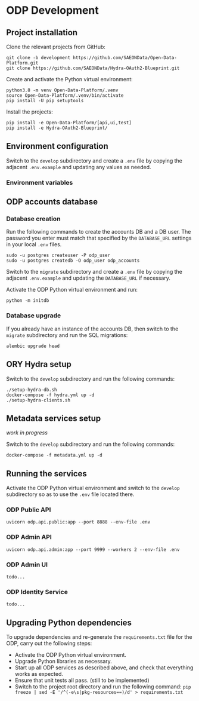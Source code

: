 # ODP Development

## Project installation
Clone the relevant projects from GitHub:

    git clone -b development https://github.com/SAEONData/Open-Data-Platform.git
    git clone https://github.com/SAEONData/Hydra-OAuth2-Blueprint.git

Create and activate the Python virtual environment:

    python3.8 -m venv Open-Data-Platform/.venv
    source Open-Data-Platform/.venv/bin/activate
    pip install -U pip setuptools

Install the projects:

    pip install -e Open-Data-Platform/[api,ui,test]
    pip install -e Hydra-OAuth2-Blueprint/

## Environment configuration
Switch to the `develop` subdirectory and create a `.env` file by copying the adjacent
`.env.example` and updating any values as needed.

### Environment variables


## ODP accounts database

### Database creation
Run the following commands to create the accounts DB and a DB user. The password you
enter must match that specified by the `DATABASE_URL` settings in your local `.env` files.

    sudo -u postgres createuser -P odp_user
    sudo -u postgres createdb -O odp_user odp_accounts

Switch to the `migrate` subdirectory and create a `.env` file by copying the adjacent
`.env.example` and updating the `DATABASE_URL` if necessary.

Activate the ODP Python virtual environment and run:

    python -m initdb

### Database upgrade
If you already have an instance of the accounts DB, then switch to the `migrate` subdirectory
and run the SQL migrations:

    alembic upgrade head

## ORY Hydra setup
Switch to the `develop` subdirectory and run the following commands:

    ./setup-hydra-db.sh
    docker-compose -f hydra.yml up -d
    ./setup-hydra-clients.sh

## Metadata services setup
_work in progress_

Switch to the `develop` subdirectory and run the following commands:

    docker-compose -f metadata.yml up -d

## Running the services
Activate the ODP Python virtual environment and switch to the `develop` subdirectory
so as to use the `.env` file located there.

### ODP Public API
    uvicorn odp.api.public:app --port 8888 --env-file .env

### ODP Admin API
    uvicorn odp.api.admin:app --port 9999 --workers 2 --env-file .env

### ODP Admin UI
    todo...

### ODP Identity Service
    todo...

## Upgrading Python dependencies
To upgrade dependencies and re-generate the `requirements.txt` file for the ODP,
carry out the following steps:

- Activate the ODP Python virtual environment.
- Upgrade Python libraries as necessary.
- Start up all ODP services as described above, and check that everything works as expected.
- Ensure that unit tests all pass. (still to be implemented)
- Switch to the project root directory and run the following command:
`pip freeze | sed -E '/^(-e\s|pkg-resources==)/d' > requirements.txt`
